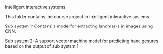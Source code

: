 Intelligent interactive systems

This folder contains the course project in intelligent interactive systems.

Sub system 1: Contains a model for extracting landmarks in images using CNN.

Sub system 2: A support vector machine model for predicting hand gesures based on the output of sub system 1
